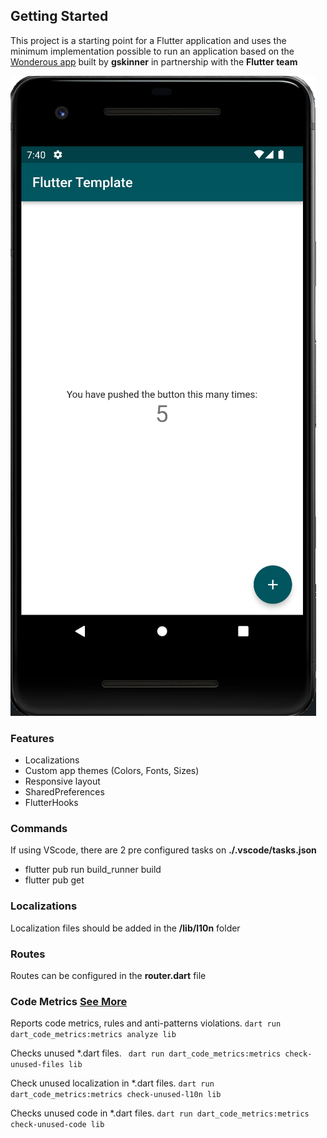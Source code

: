 ## Getting Started

This project is a starting point for a Flutter application and uses the minimum implementation possible to run an application based on the [Wonderous app](https://github.com/gskinnerTeam/flutter-wonderous-app) built by **gskinner** in partnership with the **Flutter team**



![Hello World Sample](doc/images/image1.png "Hello World Sample")



### Features
- Localizations
- Custom app themes (Colors, Fonts, Sizes)
- Responsive layout
- SharedPreferences
- FlutterHooks



### Commands

If using VScode, there are 2 pre configured tasks on **./.vscode/tasks.json**
- flutter pub run build_runner build
- flutter pub get


### Localizations
Localization files should be added in the **/lib/l10n** folder

### Routes
Routes can be configured in the **router.dart** file


### Code Metrics [See More](https://pub.dev/packages/dart_code_metrics)

Reports code metrics, rules and anti-patterns violations.
```dart run dart_code_metrics:metrics analyze lib```

Checks unused *.dart files.
```	dart run dart_code_metrics:metrics check-unused-files lib```

Check unused localization in *.dart files.
```dart run dart_code_metrics:metrics check-unused-l10n lib```

Checks unused code in *.dart files.
```dart run dart_code_metrics:metrics check-unused-code lib```